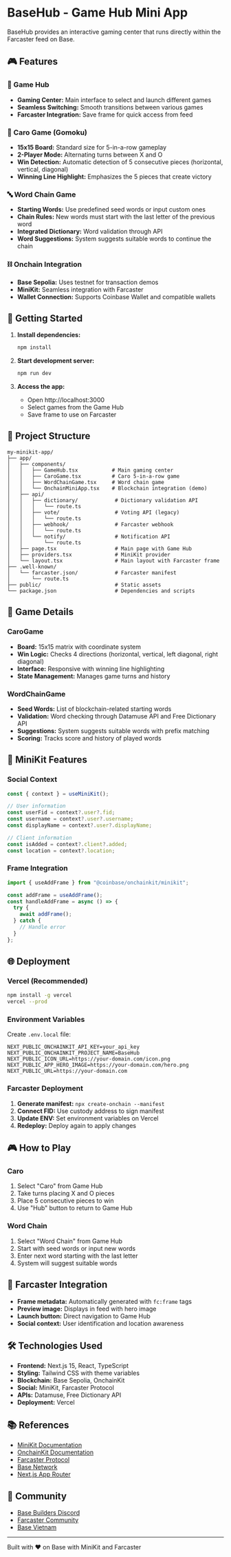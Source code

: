 # BaseHub - Game Hub Mini App

BaseHub provides an interactive gaming center that runs directly within the Farcaster feed on Base.

## 🎮 Features

### 🎯 Game Hub
- **Gaming Center:** Main interface to select and launch different games
- **Seamless Switching:** Smooth transitions between various games
- **Farcaster Integration:** Save frame for quick access from feed

### 🎲 Caro Game (Gomoku)
- **15x15 Board:** Standard size for 5-in-a-row gameplay
- **2-Player Mode:** Alternating turns between X and O
- **Win Detection:** Automatic detection of 5 consecutive pieces (horizontal, vertical, diagonal)
- **Winning Line Highlight:** Emphasizes the 5 pieces that create victory

### 🔤 Word Chain Game
- **Starting Words:** Use predefined seed words or input custom ones
- **Chain Rules:** New words must start with the last letter of the previous word
- **Integrated Dictionary:** Word validation through API
- **Word Suggestions:** System suggests suitable words to continue the chain

### ⛓️ Onchain Integration
- **Base Sepolia:** Uses testnet for transaction demos
- **MiniKit:** Seamless integration with Farcaster
- **Wallet Connection:** Supports Coinbase Wallet and compatible wallets

## 🚀 Getting Started

1. **Install dependencies:**
   ```bash
   npm install
   ```

2. **Start development server:**
   ```bash
   npm run dev
   ```

3. **Access the app:**
   - Open http://localhost:3000
   - Select games from the Game Hub
   - Save frame to use on Farcaster

## 📁 Project Structure

```
my-minikit-app/
├── app/
│   ├── components/
│   │   ├── GameHub.tsx           # Main gaming center
│   │   ├── CaroGame.tsx          # Caro 5-in-a-row game
│   │   ├── WordChainGame.tsx     # Word chain game
│   │   └── OnchainMiniApp.tsx    # Blockchain integration (demo)
│   ├── api/
│   │   ├── dictionary/            # Dictionary validation API
│   │   │   └── route.ts
│   │   ├── vote/                  # Voting API (legacy)
│   │   │   └── route.ts
│   │   ├── webhook/               # Farcaster webhook
│   │   │   └── route.ts
│   │   └── notify/                # Notification API
│   │       └── route.ts
│   ├── page.tsx                   # Main page with Game Hub
│   ├── providers.tsx              # MiniKit provider
│   └── layout.tsx                 # Main layout with Farcaster frame
├── .well-known/
│   └── farcaster.json/            # Farcaster manifest
│       └── route.ts
├── public/                        # Static assets
└── package.json                   # Dependencies and scripts
```

## 🎯 Game Details

### CaroGame
- **Board:** 15x15 matrix with coordinate system
- **Win Logic:** Checks 4 directions (horizontal, vertical, left diagonal, right diagonal)
- **Interface:** Responsive with winning line highlighting
- **State Management:** Manages game turns and history

### WordChainGame
- **Seed Words:** List of blockchain-related starting words
- **Validation:** Word checking through Datamuse API and Free Dictionary API
- **Suggestions:** System suggests suitable words with prefix matching
- **Scoring:** Tracks score and history of played words

## 🔧 MiniKit Features

### Social Context
```typescript
const { context } = useMiniKit();

// User information
const userFid = context?.user?.fid;
const username = context?.user?.username;
const displayName = context?.user?.displayName;

// Client information
const isAdded = context?.client?.added;
const location = context?.location;
```

### Frame Integration
```typescript
import { useAddFrame } from "@coinbase/onchainkit/minikit";

const addFrame = useAddFrame();
const handleAddFrame = async () => {
  try {
    await addFrame();
  } catch {
    // Handle error
  }
};
```

## 🌐 Deployment

### Vercel (Recommended)
```bash
npm install -g vercel
vercel --prod
```

### Environment Variables
Create `.env.local` file:
```
NEXT_PUBLIC_ONCHAINKIT_API_KEY=your_api_key
NEXT_PUBLIC_ONCHAINKIT_PROJECT_NAME=BaseHub
NEXT_PUBLIC_ICON_URL=https://your-domain.com/icon.png
NEXT_PUBLIC_APP_HERO_IMAGE=https://your-domain.com/hero.png
NEXT_PUBLIC_URL=https://your-domain.com
```

### Farcaster Deployment
1. **Generate manifest:** `npx create-onchain --manifest`
2. **Connect FID:** Use custody address to sign manifest
3. **Update ENV:** Set environment variables on Vercel
4. **Redeploy:** Deploy again to apply changes

## 🎮 How to Play

### Caro
1. Select "Caro" from Game Hub
2. Take turns placing X and O pieces
3. Place 5 consecutive pieces to win
4. Use "Hub" button to return to Game Hub

### Word Chain
1. Select "Word Chain" from Game Hub
2. Start with seed words or input new words
3. Enter next word starting with the last letter
4. System will suggest suitable words

## 📱 Farcaster Integration

- **Frame metadata:** Automatically generated with `fc:frame` tags
- **Preview image:** Displays in feed with hero image
- **Launch button:** Direct navigation to Game Hub
- **Social context:** User identification and location awareness

## 🛠️ Technologies Used

- **Frontend:** Next.js 15, React, TypeScript
- **Styling:** Tailwind CSS with theme variables
- **Blockchain:** Base Sepolia, OnchainKit
- **Social:** MiniKit, Farcaster Protocol
- **APIs:** Datamuse, Free Dictionary API
- **Deployment:** Vercel

## 📚 References

- [MiniKit Documentation](https://base.org/builders/minikit)
- [OnchainKit Documentation](https://onchainkit.com)
- [Farcaster Protocol](https://farcaster.xyz)
- [Base Network](https://base.org)
- [Next.js App Router](https://nextjs.org/docs/app)

## 🤝 Community

- [Base Builders Discord](https://discord.gg/base)
- [Farcaster Community](https://farcaster.xyz)
- [Base Vietnam](https://t.me/basevietnam)

---

Built with ❤️ on Base with MiniKit and Farcaster
